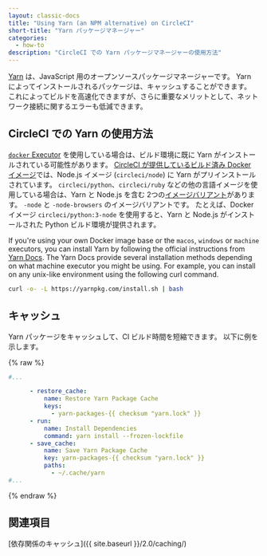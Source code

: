 ```yaml
---
layout: classic-docs
title: "Using Yarn (an NPM alternative) on CircleCI"
short-title: "Yarn パッケージマネージャー"
categories:
  - how-to
description: "CircleCI での Yarn パッケージマネージャーの使用方法"
---
```


[Yarn](https://yarnpkg.com/) は、JavaScript 用のオープンソースパッケージマネージャーです。 Yarn によってインストールされるパッケージは、キャッシュすることができます。 これによってビルドを高速化できますが、さらに重要なメリットとして、ネットワーク接続に関するエラーも低減できます。

## CircleCI での Yarn の使用方法

[`docker` Executor](https://circleci.com/docs/ja/2.0/executor-types/#docker-を使用する) を使用している場合は、ビルド環境に既に Yarn がインストールされている可能性があります。 [CircleCI が提供しているビルド済み Docker イメージ](https://circleci.com/docs/ja/2.0/circleci-images/)では、Node.js イメージ (`circleci/node`) に Yarn がプリインストールされています。 `circleci/python`、`circleci/ruby` などの他の言語イメージを使用している場合は、Yarn と Node.js を含む 2つの[イメージバリアント](https://circleci.com/docs/ja/2.0/circleci-images/#言語イメージ)があります。 `-node` と `-node-browsers` のイメージバリアントです。 たとえば、Docker イメージ `circleci/python:3-node` を使用すると、Yarn と Node.js がインストールされた Python ビルド環境が提供されます。

If you're using your own Docker image base or the `macos`, `windows` or `machine` executors, you can install Yarn by following the official instructions from [Yarn Docs](https://yarnpkg.com/lang/en/docs/install/). The Yarn Docs provide several installation methods depending on what machine executor you might be using. For example, you can install on any unix-like environment using the following curl command.

```sh
curl -o- -L https://yarnpkg.com/install.sh | bash
```

## キャッシュ

Yarn パッケージをキャッシュして、CI ビルド時間を短縮できます。 以下に例を示します。

{% raw %}
```yaml
#...

      - restore_cache:
          name: Restore Yarn Package Cache
          keys:
            - yarn-packages-{{ checksum "yarn.lock" }}
      - run:
          name: Install Dependencies
          command: yarn install --frozen-lockfile
      - save_cache:
          name: Save Yarn Package Cache
          key: yarn-packages-{{ checksum "yarn.lock" }}
          paths:
            - ~/.cache/yarn
#...
```
{% endraw %}

## 関連項目

[依存関係のキャッシュ]({{ site.baseurl }}/2.0/caching/)